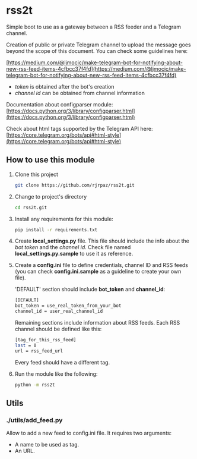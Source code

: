 # rss2t

Simple boot to use as a gateway between a RSS feeder and a Telegram channel.

Creation of public or private Telegram channel to upload the message goes beyond the scope of this document. You can check some guidelines here:

[https://medium.com/@ljmocic/make-telegram-bot-for-notifying-about-new-rss-feed-items-4cfbcc37f4fd](https://medium.com/@ljmocic/make-telegram-bot-for-notifying-about-new-rss-feed-items-4cfbcc37f4fd)

- *token* is obtained after the bot's creation
- *channel id* can be obtained from channel information

Documentation about configparser module: [https://docs.python.org/3/library/configparser.html](https://docs.python.org/3/library/configparser.html)

Check about html tags supported by the Telegram API here: [https://core.telegram.org/bots/api#html-style](https://core.telegram.org/bots/api#html-style)

## How to use this module

1. Clone this project

    ```bash
    git clone https://github.com/rjrpaz/rss2t.git
    ```

1. Change to project's directory

    ```bash
    cd rss2t.git
    ```

1. Install any requirements for this module:

    ```bash
    pip install -r requirements.txt
    ```

1. Create **local_settings.py** file. This file should include the info about the *bot token* and the *channel id*. Check file named **local_settings.py.sample** to use it as reference.

1. Create a **config.ini** file to define credentials, channel ID and RSS feeds (you can check **config.ini.sample** as a guideline to create your own file).

    'DEFAULT' section should include **bot_token** and **channel_id**:

    ```bash
    [DEFAULT]
    bot_token = use_real_token_from_your_bot
    channel_id = user_real_channel_id
    ```

    Remaining sections include information about RSS feeds. Each RSS channel should be defined like this:

    ```bash
    [tag_for_this_rss_feed]
    last = 0
    url = rss_feed_url
    ```

    Every feed should have a different tag.

1. Run the module like the following:

    ```bash
    python -m rss2t
    ```

## Utils

### ./utils/add_feed.py

Allow to add a new feed to config.ini file. It requires two arguments:

- A name to be used as tag.
- An URL.
